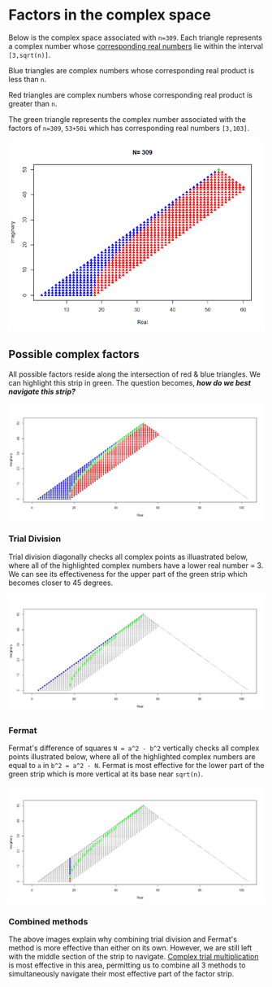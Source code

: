 # Factors in the complex space

Below is the complex space associated with `n=309`.  Each triangle represents a complex number whose [corresponding real numbers](https://github.com/OVVO-Financial/Number-Theory/blob/master/Number%20Theory%20Papers/i.pdf) lie within the interval `[3,sqrt(n)]`.

Blue triangles are complex numbers whose corresponding real product is less than `n`.

Red triangles are complex numbers whose corresponding real product is greater than `n`.

The green triangle represents the complex number associated with the factors of `n=309`, `53+50i` which has corresponding real numbers `[3,103]`.

![Complex Space](https://github.com/OVVO-Financial/Number-Theory/blob/master/Images/Complex%20plane.png)

## Possible complex factors
All possible factors reside along the intersection of red & blue triangles.  We can highlight this strip in green.  The question becomes, ***how do we best navigate this strip?***

![Factor Strip](https://github.com/OVVO-Financial/Number-Theory/blob/master/Images/Factor%20Strip%20in%20Green.jpeg)

### Trial Division
Trial division diagonally checks all complex points as illuastrated below, where all of the highlighted complex numbers have a lower real number = 3.  We can see its effectiveness for the upper part of the green strip which becomes closer to 45 degrees.

![Trial Div](https://github.com/OVVO-Financial/Number-Theory/blob/master/Images/Trial%20Division%20by%203.jpeg)

### Fermat
Fermat's difference of squares `N = a^2 - b^2` vertically checks all complex points illustrated below, where all of the highlighted complex numbers are equal to `a` in `b^2 = a^2 - N`.  Fermat is most effective for the lower part of the green strip which is more vertical at its base near `sqrt(n)`.

![Fermat](https://github.com/OVVO-Financial/Number-Theory/blob/master/Images/Vertical%20Fermat.jpeg)

### Combined methods
The above images explain why combining trial division and Fermat's method is more effective than either on its own.  However, we are still left with the middle section of the strip to navigate.  [Complex trial multiplication](https://github.com/OVVO-Financial/Number-Theory/blob/Prime-Factorization/Complex%20Trial%20Multiplication.md) is most effective in this area, permitting us to combine all 3 methods to simultaneously navigate their most effective part of the factor strip.
